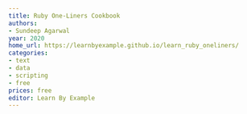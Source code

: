 ```yaml
---
title: Ruby One-Liners Cookbook
authors:
- Sundeep Agarwal
year: 2020
home_url: https://learnbyexample.github.io/learn_ruby_oneliners/
categories:
- text
- data
- scripting
- free
prices: free
editor: Learn By Example
---
```



